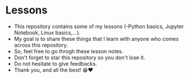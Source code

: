 # Lessons
- This repository contains some of my lessons (-Python basics, Jupyter Notebook, Linux basics,...).
- My goal is to share these things that I learn with anyone who comes across this repository.
- So, feel free to go throgh these lesson notes.
- Don't forget to star this repository so you don't lose it.
- Do not hesitate to give feedbacks.
- Thank you, and all the best! 😁❤️
 
